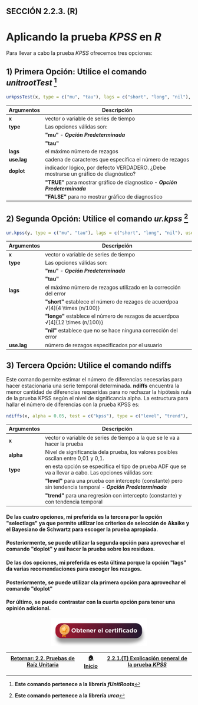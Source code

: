 ## SECCIÓN 2.2.3. (R)
# Aplicando la prueba $KPSS$ en $R$

Para llevar a cabo la prueba $KPSS$ ofrecemos tres opciones:

## 1) Primera Opción: Utilice el comando _unitrootTest_ [^1]

[^1]: **Este comando pertenece a la librería _fUnitRoots_**

``` r
urkpssTest(x, type = c("mu", "tau"), lags = c("short", "long", "nil"), use.lag = NULL, doplot = TRUE)
```
| **Argumentos**          | **Descripción**                                                                                                                              | 
|-------------------------|----------------------------------------------------------------------------------------------------------------------------------------------|
| **x**                   | vector o variable de series de tiempo                                                                                                        |
| **type**                | Las opciones válidas son:                                                                                                                    |
|                         | **"mu"** - **_Opción Predeterminada_**                                                                                                       |
|                         | **"tau"**                                                                                                                                    |
| **lags**                | el máximo número de rezagos                                                                                                                  |
| **use.lag**             | cadena de caracteres que especifica el número de rezagos                                                                                     |
| **doplot**              | indicador lógico, por defecto VERDADERO. ¿Debe mostrarse un gráfico de diagnóstico?                                                          | 
|                         | **"TRUE"** para mostrar gráfico de diagnostico - **_Opción Predeterminada_**                                                                 |
|                         | **"FALSE"** para no mostrar gráfico de diagnostico                                                                                           |

## 2) Segunda Opción: Utilice el comando _ur.kpss_ [^2]

[^2]: **Este comando pertenece a la librería _urca_**

``` r
ur.kpss(y, type = c("mu", "tau"), lags = c("short", "long", "nil"), use.lag = NULL)
```

| **Argumentos**          | **Descripción**                                                                                                                              | 
|-------------------------|----------------------------------------------------------------------------------------------------------------------------------------------|
| **x**                   | vector o variable de series de tiempo                                                                                                        |
| **type**                | Las opciones válidas son:                                                                                                                    |
|                         | **"mu"** - **_Opción Predeterminada_**                                                                                                       |
|                         | **"tau"**                                                                                                                                    |
| **lags**                | el máximo número de rezagos utilizado en la corrección del error                                                                             |
|                         | **"short"** establece el número de rezagos de acuerdpoa  √[4]{4 \times (n/100)}                                                              |
|                         | **"longe"** establece el número de rezagos de acuerdpoa  √[4]{12 \times (n/100)}                                                             |
|                         | **"nil"** establece que no se hace ninguna corrección del error                                                                              |
| **use.lag**             | número de rezagos especificados por el usuario                                                                                               |

## 3) **Tercera Opción:** Utilice el comando **ndiffs**
Este comando permite estimar el número de diferencias necesarias para hacer estacionaria una serie temporal determinada. **ndiffs** encuentra la menor cantidad de diferencias requeridas para no rechazar la hipótesis nula de la prueba KPSS según el nivel de significancia alpha. La estructura para hallar el número de diferencias con la prueba KPSS es:
``` r
ndiffs(x, alpha = 0.05, test = c("kpss"), type = c("level", "trend"), ...)
```

| **Argumentos**          | **Descripción**                                                                                                                      | 
|-------------------------|--------------------------------------------------------------------------------------------------------------------------------------|
| **x**                   | vector o variable de series de tiempo a la que se le va a hacer la prueba                                                            |
| **alpha**               | Nivel de significancia dela prueba, los valores posibles oscilan entre 0,01 y 0,1.                                                   |
| **type**                | en esta opción se especifica el tipo de prueba ADF que se va a llevar a cabo. Las opciones válidas son:                              |
|                         | **"level"** para una prueba con intercepto (constante) pero sin tendencia temporal - **_Opción Predeterminada_**                     |
|                         | **"trend"** para una regresión con intercepto (constante) y con tendencia temporal                                                   |

#### De las cuatro opciones, mi preferida es la tercera por la opción "selectlags" ya que permite utilizar los criterios de selección de Akaike y el Bayesiano de Schwartz para escoger la prueba apropiada. 
#### Posteriormente, se puede utilizar la segunda opción para aprovechar el comando "doplot" y así hacer la prueba sobre los residuos.

#### De las dos opciones, mi preferida es esta última porque la opción "lags" da varias recomendaciones para escoger los rezagos.
#### Posteriormente, se puede utilizar cla primera opción para aprovechar el comando "doplot"
#### Por último, se puede contrastar con la cuarta opción para tener una opinión adicional.

<div align="center"><a href="https://enlace-academico.escuelaing.edu.co/psc/FORMULARIO/EMPLOYEE/SA/c/EC_LOCALIZACION_RE.LC_FRM_ADMEDCO_FL.GBL" target="_blank"><img src="https://github.com/alvaroperdomo/World-Econometrics/blob/main/.icons/IconCEHBotonCertificado.png" alt="World-Econometrics" width="260" border="0" /></a></div>

| [Retornar: 2.2. Pruebas de Raíz Unitaria](../Readme.md) | [:house: Inicio](../../../README.md) | [2.2.1.(T) Explicación general de la prueba _KPSS_](../Seccion02_02_03_T/Readme.md)  |
|---------------------------------------------------------|--------------------------------------|--------------------------------------------------------------------------------------|
